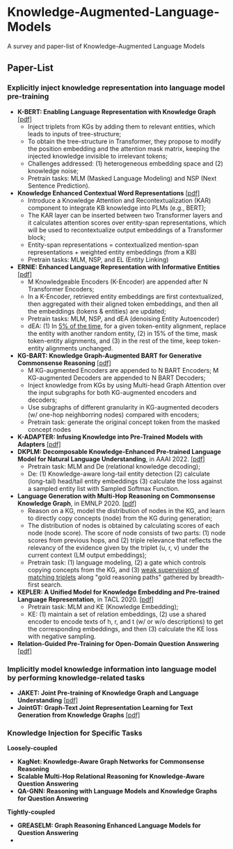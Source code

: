 # Knowledge-Augmented-Language-Models
A survey and paper-list of Knowledge-Augmented Language Models

## Paper-List
### Explicitly inject knowledge representation into language model pre-training
- **K-BERT: Enabling Language Representation with Knowledge Graph** [[pdf]](https://arxiv.org/pdf/1909.07606.pdf)
  - Inject triplets from KGs by adding them to relevant entities, which leads to inputs of tree-structure;
  - To obtain the tree-structure in Transformer, they propose to modify the position embedding and the attention mask matrix, keeping the injected knowledge invisible to irrelevant tokens;
  - Challenges addressed: (1) heterogeneous embedding space and (2) knowledge noise;
  - Pretrain tasks: MLM (Masked Language Modeling) and NSP (Next Sentence Prediction).
- **Knowledge Enhanced Contextual Word Representations** [[pdf]](https://arxiv.org/pdf/1909.04164.pdf)
  - Introduce a Knowledge Attention and Recontextualization (KAR) component to integrate KB knowledge into PLMs (e.g., BERT);
  - The KAR layer can be inserted between two Transformer layers and it calculates attention scores over entity-span representations, which will be used to recontextualize output embeddings of a Transformer block;
  - Entity-span representations = contextualized mention-span representations + weighted entity embeddings (from a KB)
  - Pretrain tasks: MLM, NSP, and EL (Entity Linking)
- **ERNIE: Enhanced Language Representation with Informative Entities** [[pdf]](https://arxiv.org/pdf/1905.07129v3/n)
  - M Knowledgeable Encoders (K-Encoder) are appended after N Transformer Encoders;
  - In a K-Encoder, retrieved entity embeddings are first contextualized, then aggregated with their aligned token embeddings, and then all the embeddings (tokens & entities) are updated;
  - Pretrain tasks: MLM, NSP, and dEA (denoising Entity Autoencoder)
  - dEA: (1) In [5% of the time](https://github.com/thunlp/ERNIE/blob/eee03e37c0c81e3d4b3bbe6dd4774da58f571453/code/run_pretrain.py#L225C35-L225C35), for a given token-entity alignment, replace the entity with another random entity, (2) in 15% of the time, mask token-entity alignments, and (3) in the rest of the time, keep token-entity alignments unchanged.
- **KG-BART: Knowledge Graph-Augmented BART for Generative Commonsense Reasoning** [[pdf]](https://arxiv.org/pdf/2009.12677.pdf)
  - M KG-augmented Encoders are appended to N BART Encoders; M KG-augmented Decoders are appended to N BART Decoders;
  - Inject knowledge from KGs by using Multi-head Graph Attention over the input subgraphs for both KG-augmented encoders and decoders;
  - Use subgraphs of different granularity in KG-augmented decoders (w/ one-hop neighborring nodes) compared with encoders;
  - Pretrain task: generate the original concept token from the masked concept nodes
- **K-ADAPTER: Infusing Knowledge into Pre-Trained Models with Adapters** [[pdf]](https://arxiv.org/pdf/2002.01808.pdf)
- **DKPLM: Decomposable Knowledge-Enhanced Pre-trained Language Model for Natural Language Understanding**, in AAAI 2022. [[pdf]](https://arxiv.org/pdf/2112.01047.pdf)
  - Pretrain task: MLM and De (relational knowledge decoding);
  - De: (1) Knowledge-aware long-tail entity detection (2) calculate (long-tail) head/tail entity embeddings (3) calculate the loss against a sampled entity list with Sampled Softmax Function.
- **Language Generation with Multi-Hop Reasoning on Commonsense Knowledge Graph**, in EMNLP 2020. [[pdf]](https://arxiv.org/pdf/2009.11692.pdf)
  - Reason on a KG, model the distribution of nodes in the KG, and learn to directly copy concepts (node) from the KG during generation;
  - The distribution of nodes is obtained by calculating scores of each node (node score). The score of node consists of two parts: (1) node scores from previous hops, and (2) triple relevance that reflects the relevancy of the evidence given by the triplet (u, r, v) under the current context (LM output embeddings);
  - Pretrain task: (1) language modeling, (2) a gate which controls copying concepts from the KG, and (3) [weak supervision of matching triplets](https://github.com/cdjhz/multigen/blob/728ef720ac44986beadee8d845debe5d37a3d966/scripts/modeling_gpt2.py#L946) along "gold reasoning paths" gathered by breadth-first search.
- **KEPLER: A Unified Model for Knowledge Embedding and Pre-trained Language Representation**, in TACL 2020. [[pdf]](https://arxiv.org/pdf/1911.06136.pdf)
  - Pretrain task: MLM and KE (Knowledge Embedding);
  - KE: (1) maintain a set of relation embeddings, (2) use a shared encoder to encode texts of h, r, and t (w/ or w/o descriptions) to get the corresponding embeddings, and then (3) calculate the KE loss with negative sampling.
- **Relation-Guided Pre-Training for Open-Domain Question Answering** [[pdf]](https://arxiv.org/pdf/2109.10346.pdf)

### Implicitly model knowledge information into language model by performing knowledge-related tasks
- **JAKET: Joint Pre-training of Knowledge Graph and Language Understanding** [[pdf]](https://arxiv.org/pdf/2010.00796.pdf)
- **JointGT: Graph-Text Joint Representation Learning for Text Generation from Knowledge Graphs** [[pdf]](https://arxiv.org/pdf/2106.10502.pdf)


### Knowledge Injection for Specific Tasks
**Loosely-coupled**
- **KagNet: Knowledge-Aware Graph Networks for Commonsense Reasoning**
- **Scalable Multi-Hop Relational Reasoning for Knowledge-Aware Question Answering**
- **QA-GNN: Reasoning with Language Models and Knowledge Graphs for Question Answering**


**Tightly-coupled**
- **GREASELM: Graph Reasoning Enhanced Language Models for Question Answering**
- 
